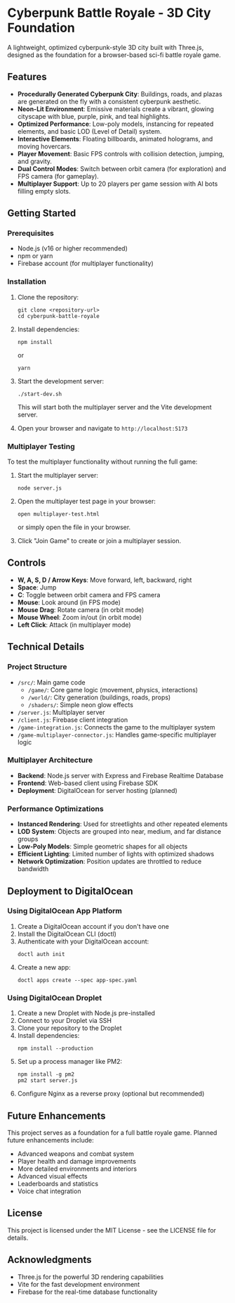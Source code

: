 # Cyberpunk Battle Royale - 3D City Foundation

A lightweight, optimized cyberpunk-style 3D city built with Three.js, designed as the foundation for a browser-based sci-fi battle royale game.

## Features

- **Procedurally Generated Cyberpunk City**: Buildings, roads, and plazas are generated on the fly with a consistent cyberpunk aesthetic.
- **Neon-Lit Environment**: Emissive materials create a vibrant, glowing cityscape with blue, purple, pink, and teal highlights.
- **Optimized Performance**: Low-poly models, instancing for repeated elements, and basic LOD (Level of Detail) system.
- **Interactive Elements**: Floating billboards, animated holograms, and moving hovercars.
- **Player Movement**: Basic FPS controls with collision detection, jumping, and gravity.
- **Dual Control Modes**: Switch between orbit camera (for exploration) and FPS camera (for gameplay).
- **Multiplayer Support**: Up to 20 players per game session with AI bots filling empty slots.

## Getting Started

### Prerequisites

- Node.js (v16 or higher recommended)
- npm or yarn
- Firebase account (for multiplayer functionality)

### Installation

1. Clone the repository:
   ```
   git clone <repository-url>
   cd cyberpunk-battle-royale
   ```

2. Install dependencies:
   ```
   npm install
   ```
   or
   ```
   yarn
   ```

3. Start the development server:
   ```
   ./start-dev.sh
   ```
   This will start both the multiplayer server and the Vite development server.

4. Open your browser and navigate to `http://localhost:5173`

### Multiplayer Testing

To test the multiplayer functionality without running the full game:

1. Start the multiplayer server:
   ```
   node server.js
   ```

2. Open the multiplayer test page in your browser:
   ```
   open multiplayer-test.html
   ```
   or simply open the file in your browser.

3. Click "Join Game" to create or join a multiplayer session.

## Controls

- **W, A, S, D / Arrow Keys**: Move forward, left, backward, right
- **Space**: Jump
- **C**: Toggle between orbit camera and FPS camera
- **Mouse**: Look around (in FPS mode)
- **Mouse Drag**: Rotate camera (in orbit mode)
- **Mouse Wheel**: Zoom in/out (in orbit mode)
- **Left Click**: Attack (in multiplayer mode)

## Technical Details

### Project Structure

- `/src/`: Main game code
  - `/game/`: Core game logic (movement, physics, interactions)
  - `/world/`: City generation (buildings, roads, props)
  - `/shaders/`: Simple neon glow effects
- `/server.js`: Multiplayer server
- `/client.js`: Firebase client integration
- `/game-integration.js`: Connects the game to the multiplayer system
- `/game-multiplayer-connector.js`: Handles game-specific multiplayer logic

### Multiplayer Architecture

- **Backend**: Node.js server with Express and Firebase Realtime Database
- **Frontend**: Web-based client using Firebase SDK
- **Deployment**: DigitalOcean for server hosting (planned)

### Performance Optimizations

- **Instanced Rendering**: Used for streetlights and other repeated elements
- **LOD System**: Objects are grouped into near, medium, and far distance groups
- **Low-Poly Models**: Simple geometric shapes for all objects
- **Efficient Lighting**: Limited number of lights with optimized shadows
- **Network Optimization**: Position updates are throttled to reduce bandwidth

## Deployment to DigitalOcean

### Using DigitalOcean App Platform

1. Create a DigitalOcean account if you don't have one
2. Install the DigitalOcean CLI (doctl)
3. Authenticate with your DigitalOcean account:
   ```
   doctl auth init
   ```
4. Create a new app:
   ```
   doctl apps create --spec app-spec.yaml
   ```

### Using DigitalOcean Droplet

1. Create a new Droplet with Node.js pre-installed
2. Connect to your Droplet via SSH
3. Clone your repository to the Droplet
4. Install dependencies:
   ```
   npm install --production
   ```
5. Set up a process manager like PM2:
   ```
   npm install -g pm2
   pm2 start server.js
   ```
6. Configure Nginx as a reverse proxy (optional but recommended)

## Future Enhancements

This project serves as a foundation for a full battle royale game. Planned future enhancements include:

- Advanced weapons and combat system
- Player health and damage improvements
- More detailed environments and interiors
- Advanced visual effects
- Leaderboards and statistics
- Voice chat integration

## License

This project is licensed under the MIT License - see the LICENSE file for details.

## Acknowledgments

- Three.js for the powerful 3D rendering capabilities
- Vite for the fast development environment
- Firebase for the real-time database functionality 